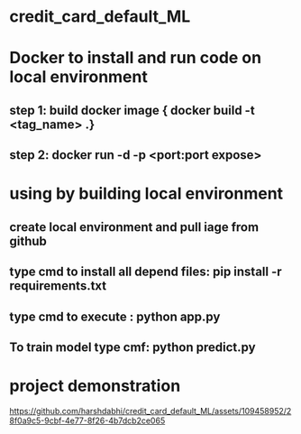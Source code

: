 # credit_card_default_ML

# Docker to install and run code on local environment
   ## step 1: build docker image { docker build -t <tag_name> .}
   ## step 2: docker run -d -p <port:port expose>  <image name>

# using by building local environment

  ## create local environment and pull iage from github
  ## type cmd to install all depend files: pip install -r requirements.txt 
  ## type cmd to execute : python app.py
  ## To train model type cmf: python predict.py

# project demonstration 

https://github.com/harshdabhi/credit_card_default_ML/assets/109458952/28f0a9c5-9cbf-4e77-8f26-4b7dcb2ce065

